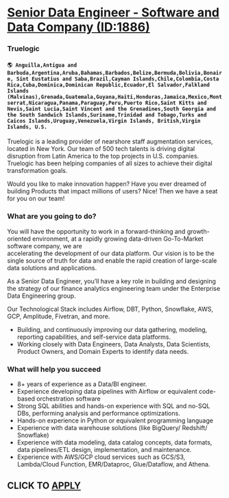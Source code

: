 # [Senior Data Engineer - Software and Data Company (ID:1886)](https://www.remotewlb.com/apply/senior-data-engineer-software-and-data-company-id-1886-73525)  
### Truelogic  
#### `🌎 Anguilla,Antigua and Barbuda,Argentina,Aruba,Bahamas,Barbados,Belize,Bermuda,Bolivia,Bonaire, Sint Eustatius and Saba,Brazil,Cayman Islands,Chile,Colombia,Costa Rica,Cuba,Dominica,Dominican Republic,Ecuador,El Salvador,Falkland Islands (Malvinas),Grenada,Guatemala,Guyana,Haiti,Honduras,Jamaica,Mexico,Montserrat,Nicaragua,Panama,Paraguay,Peru,Puerto Rico,Saint Kitts and Nevis,Saint Lucia,Saint Vincent and the Grenadines,South Georgia and the South Sandwich Islands,Suriname,Trinidad and Tobago,Turks and Caicos Islands,Uruguay,Venezuela,Virgin Islands, British,Virgin Islands, U.S.`  

Truelogic is a leading provider of nearshore staff augmentation services, located in New York. Our team of 500 tech talents is driving digital disruption from Latin America to the top projects in U.S. companies. Truelogic has been helping companies of all sizes to achieve their digital transformation goals.

Would you like to make innovation happen? Have you ever dreamed of building Products that impact millions of users? Nice! Then we have a seat for you on our team!

###  **What are you going to do?**

You will have the opportunity to work in a forward-thinking and growth-oriented environment, at a rapidly growing data-driven Go-To-Market software company, we are  
accelerating the development of our data platform. Our vision is to be the single source of truth for data and enable the rapid creation of large-scale data solutions and applications.

As a Senior Data Engineer, you’ll have a key role in building and designing the strategy of our finance analytics engineering team under the Enterprise Data Engineering group.

Our Technological Stack includes Airflow, DBT, Python, Snowflake, AWS, GCP, Amplitude, Fivetran, and more.

  * Building, and continuously improving our data gathering, modeling, reporting capabilities, and self-service data platforms.
  * Working closely with Data Engineers, Data Analysts, Data Scientists, Product Owners, and Domain Experts to identify data needs.

### What will help you succeed

  * 8+ years of experience as a Data/BI engineer.
  * Experience developing data pipelines with Airflow or equivalent code-based orchestration software
  * Strong SQL abilities and hands-on experience with SQL and no-SQL DBs, performing analysis and performance optimizations.
  * Hands-on experience in Python or equivalent programming language
  * Experience with data warehouse solutions (like BigQuery/ Redshift/ Snowflake)
  * Experience with data modeling, data catalog concepts, data formats, data pipelines/ETL design, implementation, and maintenance.
  * Experience with AWS/GCP cloud services such as GCS/S3, Lambda/Cloud Function, EMR/Dataproc, Glue/Dataflow, and Athena.

  
## CLICK TO [APPLY](https://www.remotewlb.com/apply/senior-data-engineer-software-and-data-company-id-1886-73525)

